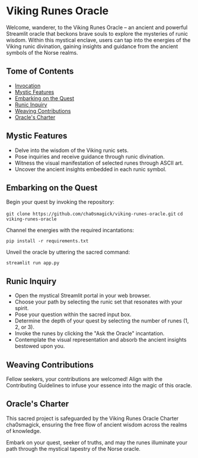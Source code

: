 # Viking Runes Oracle

Welcome, wanderer, to the Viking Runes Oracle – an ancient and powerful Streamlit oracle that beckons brave souls to explore the mysteries of runic wisdom. Within this mystical enclave, users can tap into the energies of the Viking runic divination, gaining insights and guidance from the ancient symbols of the Norse realms.

## Tome of Contents
- [Invocation](#viking-runes-oracle)
- [Mystic Features](#mystic-features)
- [Embarking on the Quest](#embarking-on-the-quest)
- [Runic Inquiry](#runic-inquiry)
- [Weaving Contributions](#weaving-contributions)
- [Oracle's Charter](#oracles-charter)

## Mystic Features
- Delve into the wisdom of the Viking runic sets.
- Pose inquiries and receive guidance through runic divination.
- Witness the visual manifestation of selected runes through ASCII art.
- Uncover the ancient insights embedded in each runic symbol.

## Embarking on the Quest

Begin your quest by invoking the repository:
   
 `git clone https://github.com/cha0smagick/viking-runes-oracle.git`
 `cd viking-runes-oracle`

Channel the energies with the required incantations:

 `pip install -r requirements.txt`

Unveil the oracle by uttering the sacred command:

 `streamlit run app.py`

## Runic Inquiry

* Open the mystical Streamlit portal in your web browser.
* Choose your path by selecting the runic set that resonates with your spirit.
* Pose your question within the sacred input box.
* Determine the depth of your quest by selecting the number of runes (1, 2, or 3).
* Invoke the runes by clicking the "Ask the Oracle" incantation.
* Contemplate the visual representation and absorb the ancient insights bestowed upon you.

## Weaving Contributions

Fellow seekers, your contributions are welcomed! Align with the Contributing Guidelines to infuse your essence into the magic of this oracle.

## Oracle's Charter
This sacred project is safeguarded by the Viking Runes Oracle Charter cha0smagick, ensuring the free flow of ancient wisdom across the realms of knowledge.

Embark on your quest, seeker of truths, and may the runes illuminate your path through the mystical tapestry of the Norse oracle.
